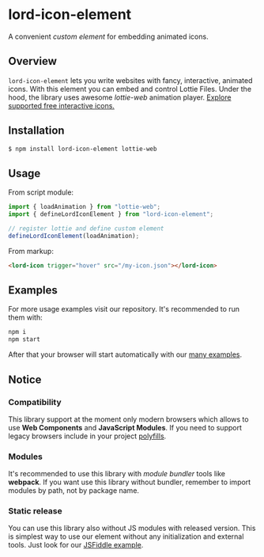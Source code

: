 # lord-icon-element

A convenient _custom element_ for embedding animated icons.

## Overview

`lord-icon-element` lets you write websites with fancy, interactive, animated icons. With this element you can embed and control Lottie Files. Under the hood, the library uses awesome _lottie-web_ animation player. [Explore supported free interactive icons.](https://lordicon.com/icons#free)

## Installation

```bash
$ npm install lord-icon-element lottie-web
```

## Usage

From script module:

```js
import { loadAnimation } from "lottie-web";
import { defineLordIconElement } from "lord-icon-element";

// register lottie and define custom element
defineLordIconElement(loadAnimation);
```

From markup:

```html
<lord-icon trigger="hover" src="/my-icon.json"></lord-icon>
```

## Examples

For more usage examples visit our repository. It's recommended to run them with:

```bash
npm i
npm start
```

After that your browser will start automatically with our [many examples](https://github.com/tomwilusz/lord-icon-element/tree/master/examples).

## Notice

### Compatibility

This library support at the moment only modern browsers which allows to use **Web Components** and **JavaScript Modules**. If you need to support legacy browsers include in your project [polyfills](https://www.webcomponents.org/polyfills).

### Modules

It's recommended to use this library with _module bundler_ tools like **webpack**. If you want use this library without bundler, remember to import modules by path, not by package name.

### Static release

You can use this library also without JS modules with released version. This is simplest way to use our element without any initialization and external tools. Just look for our [JSFiddle example](https://jsfiddle.net/baszczewski/unw8t93d/1/).
